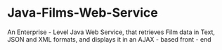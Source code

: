 # Java-Films-Web-Service
An Enterprise - Level Java Web Service, that retrieves Film data in Text, JSON and XML formats, and displays it in an AJAX - based front - end
